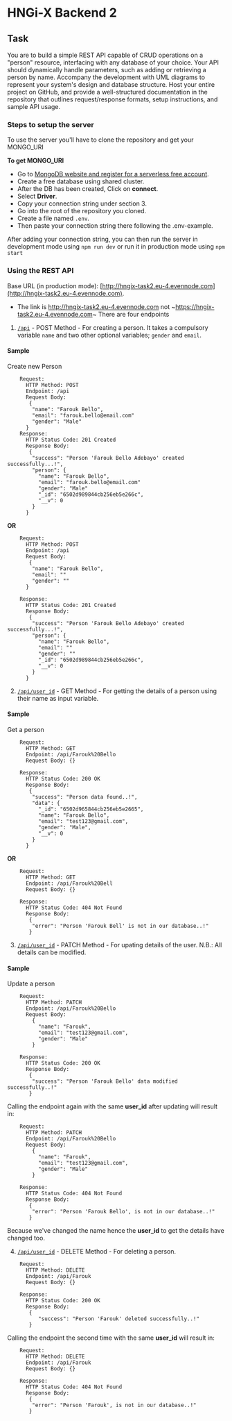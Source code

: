 # HNGi-X Backend 2

## Task
You are to build a simple REST API capable of CRUD operations on a "person" resource, interfacing with any database of your choice. Your API should dynamically handle parameters, such as adding or retrieving a person by name. Accompany the development with UML diagrams to represent your system's design and database structure.  Host your entire project on GitHub, and provide a well-structured documentation in the repository that outlines request/response formats, setup instructions, and sample API usage.

### Steps to setup the server
To use the server you'll have to clone the repository and get your MONGO_URI

**To get MONGO_URI**
- Go to [MongoDB website and register for a serverless free account](http://www.mongodb.com/cloud/atlas/register).
- Create a free database using shared cluster.
- After the DB has been created, Click on **connect**.
- Select **Driver**.
- Copy your connection string under section 3.
- Go into the root of the repository you cloned.
- Create a file named ```.env```.
- Then paste your connection string there following the .env-example.

After adding your connection string, you can then run the server in development mode using  ```npm run dev``` or run it in production mode using  ```npm start```

### Using the REST API

Base URL (in production mode): [http://hngix-task2.eu-4.evennode.com](http://hngix-task2.eu-4.evennode.com).
- The link is http://hngix-task2.eu-4.evennode.com not ~https://hngix-task2.eu-4.evennode.com~
There are four endpoints
1. [```/api```](http://hngix-task2.eu-4.evennode.com/api) - POST Method - For creating a person. It takes a compulsory variable ```name``` and two other optional variables; ```gender``` and ```email```.
#### Sample
Create new Person
```
    Request:
      HTTP Method: POST
      Endpoint: /api
      Request Body:
       {
        "name": "Farouk Bello",
        "email": "farouk.bello@email.com"
        "gender": "Male"
      }
    Response:
      HTTP Status Code: 201 Created
      Response Body:
       {
        "success": "Person 'Farouk Bello Adebayo' created successfully...!",
        "person": {
          "name": "Farouk Bello",
          "email": "farouk.bello@email.com"
          "gender": "Male"
          "_id": "6502d989844cb256eb5e266c",
          "__v": 0
        }
      }
```

**OR**

```
    Request:
      HTTP Method: POST
      Endpoint: /api
      Request Body:
       {
        "name": "Farouk Bello",
        "email": ""
        "gender": ""
      }

    Response:
      HTTP Status Code: 201 Created
      Response Body:
       {
        "success": "Person 'Farouk Bello Adebayo' created successfully...!",
        "person": {
          "name": "Farouk Bello",
          "email": ""
          "gender": ""
          "_id": "6502d989844cb256eb5e266c",
          "__v": 0
        }
      }
```

2. [```/api/user_id```](http://hngix-task2.eu-4.evennode.com/api/user_id) - GET Method - For getting the details of a person using their name as input variable.
#### Sample
Get a person
```
    Request:
      HTTP Method: GET
      Endpoint: /api/Farouk%20Bello
      Request Body: {}

    Response:
      HTTP Status Code: 200 OK
      Response Body:
       {
        "success": "Person data found..!",
        "data": {
          "_id": "6502d965844cb256eb5e2665",
          "name": "Farouk Bello",
          "email": "test123@gmail.com",
          "gender": "Male",
          "__v": 0
        }
      }
```

**OR**

```
    Request:
      HTTP Method: GET
      Endpoint: /api/Farouk%20Bell
      Request Body: {}

    Response:
      HTTP Status Code: 404 Not Found
      Response Body:
       {
        "error": "Person 'Farouk Bell' is not in our database..!"
       }
```

3. [```/api/user_id```](http://hngix-task2.eu-4.evennode.com/api/user_id) - PATCH Method - For upating details of the user. N.B.: All details can be modified.
#### Sample
Update a person
```
    Request:
      HTTP Method: PATCH
      Endpoint: /api/Farouk%20Bello
      Request Body:
        {
          "name": "Farouk",
          "email": "test123@gmail.com",
          "gender": "Male"
        }

    Response:
      HTTP Status Code: 200 OK
      Response Body:
       {
        "success": "Person 'Farouk Bello' data modified successfully..!"
       }
```

Calling the endpoint again with the same **user_id** after updating will result in:

```
    Request:
      HTTP Method: PATCH
      Endpoint: /api/Farouk%20Bello
      Request Body:
        {
          "name": "Farouk",
          "email": "test123@gmail.com",
          "gender": "Male"
        }

    Response:
      HTTP Status Code: 404 Not Found
      Response Body:
       {
        "error": "Person 'Farouk Bello', is not in our database..!"
       }
```

Because we've changed the name hence the **user_id** to get the details have changed too.

4. [```/api/user_id```](http://hngix-task2.eu-4.evennode.com/api/user_id) - DELETE Method - For deleting a person.

```
    Request:
      HTTP Method: DELETE
      Endpoint: /api/Farouk
      Request Body: {}

    Response:
      HTTP Status Code: 200 OK
      Response Body:
       {
          "success": "Person 'Farouk' deleted successfully..!"
       }
```

Calling the endpoint the second time with the same **user_id** will result in:

```
    Request:
      HTTP Method: DELETE
      Endpoint: /api/Farouk
      Request Body: {}

    Response:
      HTTP Status Code: 404 Not Found
      Response Body:
       {
        "error": "Person 'Farouk', is not in our database..!"
       }
```
